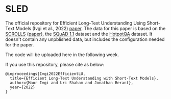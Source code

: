 # SLED
The official repository for Efficient Long-Text Understanding Using Short-Text Models (Ivgi et al., 2022) [paper](https://arxiv.org/abs/2208.00748.pdf).
The data for this paper is based on the [SCROLLS](https://huggingface.co/datasets/tau/scrolls) ([paper](https://arxiv.org/pdf/2201.03533.pdf)), the [SQuAD 1.1](https://huggingface.co/datasets/squad) dataset and the [HotpotQA](https://huggingface.co/datasets/hotpot_qa) dataset.
It doesn't contain any unpblished data, but includes the configuration needed for the paper.

The code will be uploaded here in the following week.

If you use this repository, please cite as below:
```
@inproceedings{Ivgi2022EfficientLU,
  title={Efficient Long-Text Understanding with Short-Text Models},
  author={Maor Ivgi and Uri Shaham and Jonathan Berant},
  year={2022}
}
```

